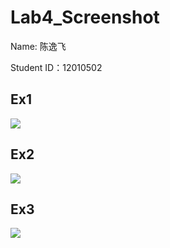 # Lab4_Screenshot

Name: 陈逸飞

Student ID：12010502

## Ex1

![](/Users/ericchen/Desktop/cppLab/Lab4/lab4_Ex1.png)



## Ex2

![](/Users/ericchen/Desktop/cppLab/Lab4/lab4_ex2.png)

## Ex3

![](/Users/ericchen/Desktop/cppLab/Lab4/lab4_Ex3.png)